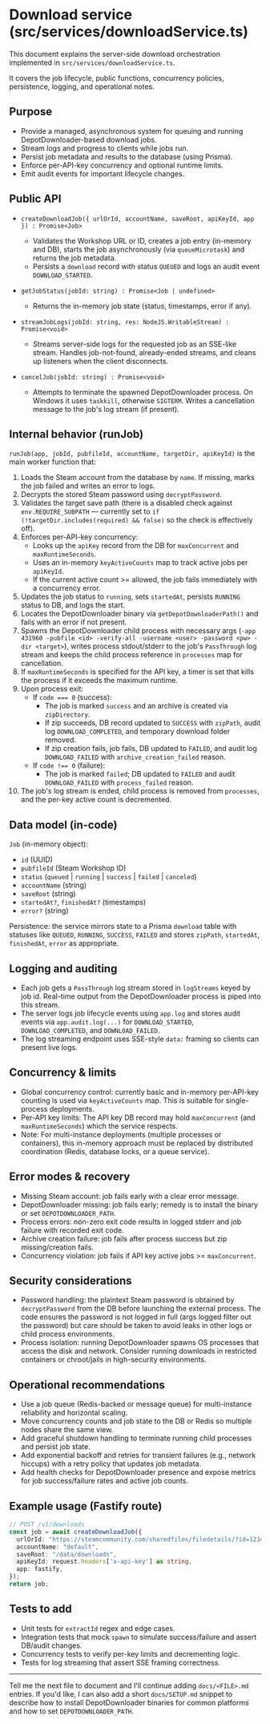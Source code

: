 # Download service (src/services/downloadService.ts)

This document explains the server-side download orchestration implemented in `src/services/downloadService.ts`.

It covers the job lifecycle, public functions, concurrency policies, persistence, logging, and operational notes.

## Purpose

- Provide a managed, asynchronous system for queuing and running DepotDownloader-based download jobs.
- Stream logs and progress to clients while jobs run.
- Persist job metadata and results to the database (using Prisma).
- Enforce per-API-key concurrency and optional runtime limits.
- Emit audit events for important lifecycle changes.

## Public API

- `createDownloadJob({ urlOrId, accountName, saveRoot, apiKeyId, app }) : Promise<Job>`
  - Validates the Workshop URL or ID, creates a job entry (in-memory and DB), starts the job asynchronously (via `queueMicrotask`) and returns the job metadata.
  - Persists a `download` record with status `QUEUED` and logs an audit event `DOWNLOAD_STARTED`.

- `getJobStatus(jobId: string) : Promise<Job | undefined>`
  - Returns the in-memory job state (status, timestamps, error if any).

- `streamJobLogs(jobId: string, res: NodeJS.WritableStream) : Promise<void>`
  - Streams server-side logs for the requested job as an SSE-like stream. Handles job-not-found, already-ended streams, and cleans up listeners when the client disconnects.

- `cancelJob(jobId: string) : Promise<void>`
  - Attempts to terminate the spawned DepotDownloader process. On Windows it uses `taskkill`, otherwise `SIGTERM`. Writes a cancellation message to the job's log stream (if present).

## Internal behavior (runJob)

`runJob(app, jobId, pubfileId, accountName, targetDir, apiKeyId)` is the main worker function that:

1. Loads the Steam account from the database by `name`. If missing, marks the job failed and writes an error to logs.
2. Decrypts the stored Steam password using `decryptPassword`.
3. Validates the target save path (there is a disabled check against `env.REQUIRE_SUBPATH` — currently set to `if (!targetDir.includes(required) && false)` so the check is effectively off).
4. Enforces per-API-key concurrency:
   - Looks up the `apiKey` record from the DB for `maxConcurrent` and `maxRuntimeSeconds`.
   - Uses an in-memory `keyActiveCounts` map to track active jobs per `apiKeyId`.
   - If the current active count >= allowed, the job fails immediately with a concurrency error.
5. Updates the job status to `running`, sets `startedAt`, persists `RUNNING` status to DB, and logs the start.
6. Locates the DepotDownloader binary via `getDepotDownloaderPath()` and fails with an error if not present.
7. Spawns the DepotDownloader child process with necessary args (`-app 431960 -pubfile <id> -verify-all -username <user> -password <pw> -dir <target>`), writes process stdout/stderr to the job's `PassThrough` log stream and keeps the child process reference in `processes` map for cancellation.
8. If `maxRuntimeSeconds` is specified for the API key, a timer is set that kills the process if it exceeds the maximum runtime.
9. Upon process exit:
   - If `code === 0` (success):
     - The job is marked `success` and an archive is created via `zipDirectory`.
     - If zip succeeds, DB record updated to `SUCCESS` with `zipPath`, audit log `DOWNLOAD_COMPLETED`, and temporary download folder removed.
     - If zip creation fails, job fails, DB updated to `FAILED`, and audit log `DOWNLOAD_FAILED` with `archive_creation_failed` reason.
   - If `code !== 0` (failure):
     - The job is marked `failed`; DB updated to `FAILED` and audit `DOWNLOAD_FAILED` with `process_failed` reason.
10. The job's log stream is ended, child process is removed from `processes`, and the per-key active count is decremented.

## Data model (in-code)

`Job` (in-memory object):
- `id` (UUID)
- `pubfileId` (Steam Workshop ID)
- `status` (`queued` | `running` | `success` | `failed` | `canceled`)
- `accountName` (string)
- `saveRoot` (string)
- `startedAt?`, `finishedAt?` (timestamps)
- `error?` (string)

Persistence: the service mirrors state to a Prisma `download` table with statuses like `QUEUED`, `RUNNING`, `SUCCESS`, `FAILED` and stores `zipPath`, `startedAt`, `finishedAt`, `error` as appropriate.

## Logging and auditing

- Each job gets a `PassThrough` log stream stored in `logStreams` keyed by job id. Real-time output from the DepotDownloader process is piped into this stream.
- The server logs job lifecycle events using `app.log` and stores audit events via `app.audit.log(...)` for `DOWNLOAD_STARTED`, `DOWNLOAD_COMPLETED`, and `DOWNLOAD_FAILED`.
- The log streaming endpoint uses SSE-style `data:` framing so clients can present live logs.

## Concurrency & limits

- Global concurrency control: currently basic and in-memory per-API-key counting is used via `keyActiveCounts` map. This is suitable for single-process deployments.
- Per-API key limits: The API key DB record may hold `maxConcurrent` (and `maxRuntimeSeconds`) which the service respects.
- Note: For multi-instance deployments (multiple processes or containers), this in-memory approach must be replaced by distributed coordination (Redis, database locks, or a queue service).

## Error modes & recovery

- Missing Steam account: job fails early with a clear error message.
- DepotDownloader missing: job fails early; remedy is to install the binary or set `DEPOTDOWNLOADER_PATH`.
- Process errors: non-zero exit code results in logged stderr and job failure with recorded exit code.
- Archive creation failure: job fails after process success but zip missing/creation fails.
- Concurrency violation: job fails if API key active jobs >= `maxConcurrent`.

## Security considerations

- Password handling: the plaintext Steam password is obtained by `decryptPassword` from the DB before launching the external process. The code ensures the password is not logged in full (args logged filter out the password) but care should be taken to avoid leaks in other logs or child process environments.
- Process isolation: running DepotDownloader spawns OS processes that access the disk and network. Consider running downloads in restricted containers or chroot/jails in high-security environments.

## Operational recommendations

- Use a job queue (Redis-backed or message queue) for multi-instance reliability and horizontal scaling.
- Move concurrency counts and job state to the DB or Redis so multiple nodes share the same view.
- Add graceful shutdown handling to terminate running child processes and persist job state.
- Add exponential backoff and retries for transient failures (e.g., network hiccups) with a retry policy that updates job metadata.
- Add health checks for DepotDownloader presence and expose metrics for job success/failure rates and active job counts.

## Example usage (Fastify route)

```ts
// POST /v1/downloads
const job = await createDownloadJob({
  urlOrId: "https://steamcommunity.com/sharedfiles/filedetails/?id=123456789",
  accountName: "default",
  saveRoot: "/data/downloads",
  apiKeyId: request.headers['x-api-key'] as string,
  app: fastify,
});
return job;
```

## Tests to add

- Unit tests for `extractId` regex and edge cases.
- Integration tests that mock `spawn` to simulate success/failure and assert DB/audit changes.
- Concurrency tests to verify per-key limits and decrementing logic.
- Tests for log streaming that assert SSE framing correctness.

---

Tell me the next file to document and I'll continue adding `docs/<FILE>.md` entries. If you'd like, I can also add a short `docs/SETUP.md` snippet to describe how to install DepotDownloader binaries for common platforms and how to set `DEPOTDOWNLOADER_PATH`.
